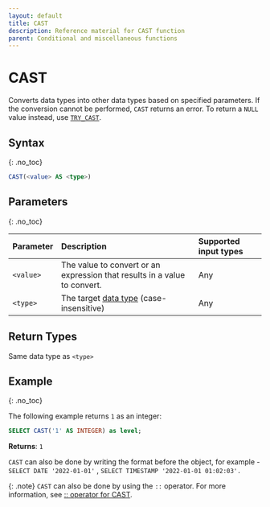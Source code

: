 ```yaml
---
layout: default
title: CAST
description: Reference material for CAST function
parent: Conditional and miscellaneous functions
---
```



# CAST

Converts data types into other data types based on specified parameters. If the conversion cannot be performed, `CAST` returns an error. To return a `NULL` value instead, use [`TRY_CAST`](./try-cast.md).

## Syntax
{: .no_toc}

```sql
CAST(<value> AS <type>)
```
## Parameters 
{: .no_toc}

| Parameter | Description     | Supported input types | 
| :--------- | :-------------------- |:---------|
| `<value>` | The value to convert or an expression that results in a value to convert. | Any | 
| `<type>`  | The target [data type](../../data-types.md) (case-insensitive) | Any       |

## Return Types 
Same data type as `<type>`

## Example
{: .no_toc}

The following example returns `1` as an integer: 

```sql
SELECT CAST('1' AS INTEGER) as level;
```

**Returns**: `1`

`CAST` can also be done by writing the format before the object, for example - `SELECT DATE '2022-01-01'` , `SELECT TIMESTAMP '2022-01-01 01:02:03'.`

{: .note}
`CAST` can also be done by using the `::` operator. For more information, see [:: operator for CAST](../../operators.md#-type-cast).



